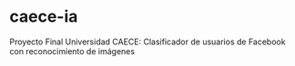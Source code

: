 # caece-ia
Proyecto Final Universidad CAECE: Clasificador de usuarios de Facebook con reconocimiento de imágenes
